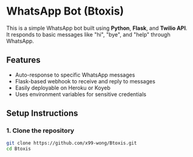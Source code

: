 # WhatsApp Bot (Btoxis)

This is a simple WhatsApp bot built using **Python**, **Flask**, and **Twilio API**.  
It responds to basic messages like "hi", "bye", and "help" through WhatsApp.

## Features
- Auto-response to specific WhatsApp messages
- Flask-based webhook to receive and reply to messages
- Easily deployable on Heroku or Koyeb
- Uses environment variables for sensitive credentials

## Setup Instructions

### 1. Clone the repository
```bash
git clone https://github.com/x99-wong/Btoxis.git
cd Btoxis
